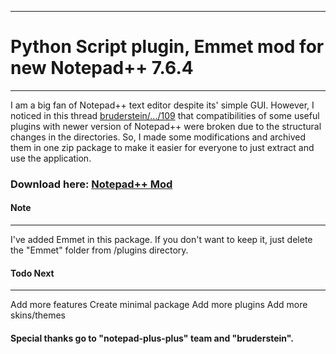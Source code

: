 ***********************************************************************************
# Python Script plugin, Emmet mod for new Notepad++ 7.6.4
***********************************************************************************

I am a big fan of Notepad++ text editor despite its' simple GUI. However, I noticed in this thread [bruderstein/.../109](https://github.com/bruderstein/PythonScript/issues/109) that compatibilities of some useful plugins with newer version of Notepad++ were broken due to the structural changes in the directories. So, I made some modifications and archived them in one zip package to make it easier for everyone to just extract and use the application. 

### Download here: [Notepad++ Mod](https://github.com/sheikhmishar/notepad-plusNotepad++-plus-mod/blob/master/Notepad%2B%2B_7.6.4_x86_with_pyPreinstalled.zip)

#### Note
***********************************************************************************
I've added Emmet in this package. If you don't want to keep it, just delete the "Emmet" folder from /plugins directory.

#### Todo Next
***********************************************************************************
   Add more features
   Create minimal package
   Add more plugins
   Add more skins/themes

#### Special thanks go to "notepad-plus-plus" team and "bruderstein". 
